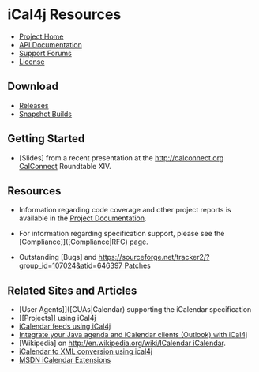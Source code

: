 # iCal4j Resources

* [Project Home](http://github.com/ical4j/ical4j/)
* [API Documentation](http://ical4j.github.io/docs/ical4j/api/)
* [Support Forums](http://sourceforge.net/forum/?group_id=107024)
* [License](http://github.com/ical4j/ical4j/license.html)

## Download

* [Releases](https://sourceforge.net/project/platformdownload.php?group_id=107024)
* [Snapshot Builds](https://oss.sonatype.org/content/repositories/snapshots/org/mnode/ical4j/)

## Getting Started

* [Slides] from a recent presentation at the [http://calconnect.org CalConnect](http://ical4j.cvs.sourceforge.net/viewvc/*checkout*/ical4j/iCal4j/etc/iCal4j_Calconnect.pdf) Roundtable XIV.

## Resources

* Information regarding code coverage and other project reports is available in the [Project Documentation](http://github.com/ical4j/ical4j).

* For information regarding specification support, please see the [Compliance]]([Compliance|RFC) page.

* Outstanding [Bugs] and [https://sourceforge.net/tracker2/?group_id=107024&atid=646397 Patches](https://sourceforge.net/tracker2/?group_id=107024&atid=646395)

## Related Sites and Articles

* [User Agents]]([CUAs|Calendar) supporting the iCalendar specification
* [[Projects]] using iCal4j
* [iCalendar feeds using iCal4j](http://www.lunatech.com/archives/2006/04/19/icalendar-feeds)
* [Integrate your Java agenda and iCalendar clients (Outlook) with iCal4j](http://www.twproject.com/icalendar.page)
* [Wikipedia] on [http://en.wikipedia.org/wiki/ICalendar iCalendar](http://en.wikipedia.org/).
* [iCalendar to XML conversion using ical4j](https://blogs.oracle.com/arnaudq/entry/icalendar_to_xml_conversion_using)
* [MSDN iCalendar Extensions](http://msdn.microsoft.com/en-us/library/ee159939.aspx)
